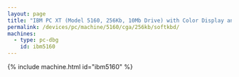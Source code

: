 ```yaml
---
layout: page
title: "IBM PC XT (Model 5160, 256Kb, 10Mb Drive) with Color Display and Soft Keyboard"
permalink: /devices/pc/machine/5160/cga/256kb/softkbd/
machines:
  - type: pc-dbg
    id: ibm5160
---
```


{% include machine.html id="ibm5160" %}

